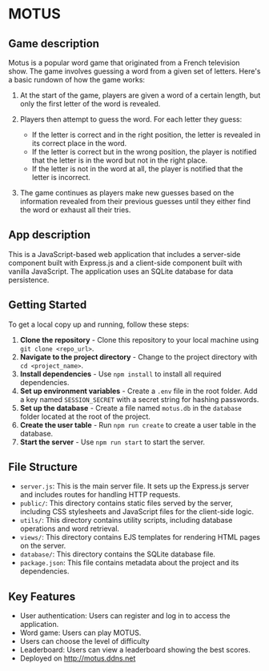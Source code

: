# MOTUS

## Game description

Motus is a popular word game that originated from a French television show. The game involves guessing a word from a given set of letters. Here's a basic rundown of how the game works:

1. At the start of the game, players are given a word of a certain length, but only the first letter of the word is revealed.

2. Players then attempt to guess the word. For each letter they guess:
    - If the letter is correct and in the right position, the letter is revealed in its correct place in the word.
    - If the letter is correct but in the wrong position, the player is notified that the letter is in the word but not in the right place.
    - If the letter is not in the word at all, the player is notified that the letter is incorrect.

3. The game continues as players make new guesses based on the information revealed from their previous guesses until they either find the word or exhaust all their tries.


## App description

This is a JavaScript-based web application that includes a server-side component built with Express.js and a client-side component built with vanilla JavaScript. The application uses an SQLite database for data persistence.

## Getting Started

To get a local copy up and running, follow these steps:

1. **Clone the repository** - Clone this repository to your local machine using `git clone <repo_url>`.
2. **Navigate to the project directory** - Change to the project directory with `cd <project_name>`.
3. **Install dependencies** - Use `npm install` to install all required dependencies.
4. **Set up environment variables** - Create a `.env` file in the root folder. Add a key named `SESSION_SECRET` with a secret string for hashing passwords.
5. **Set up the database** - Create a file named `motus.db` in the `database` folder located at the root of the project.
6. **Create the user table** - Run `npm run create` to create a user table in the database.
7. **Start the server** - Use `npm run start` to start the server.

## File Structure

- `server.js`: This is the main server file. It sets up the Express.js server and includes routes for handling HTTP requests.
- `public/`: This directory contains static files served by the server, including CSS stylesheets and JavaScript files for the client-side logic.
- `utils/`: This directory contains utility scripts, including database operations and word retrieval.
- `views/`: This directory contains EJS templates for rendering HTML pages on the server.
- `database/`: This directory contains the SQLite database file.
- `package.json`: This file contains metadata about the project and its dependencies.

## Key Features

- User authentication: Users can register and log in to access the application.
- Word game: Users can play MOTUS.
- Users can choose the level of difficulty
- Leaderboard: Users can view a leaderboard showing the best scores.
- Deployed on <http://motus.ddns.net>
